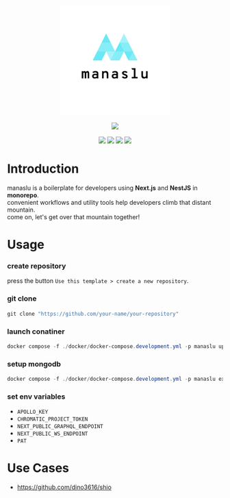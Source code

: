 <div align="center">
  <img src="./doc/favicon.png" width="256px" />
</div>

<p align="center">
  <a href="https://skillicons.dev">
    <img src="https://skillicons.dev/icons?i=ts,nextjs,react,tailwind,nestjs,prisma,mongodb,jest,graphql,docker,vscode,githubactions" />
  </a>
</p>

<p align="center">
  <img src="https://img.shields.io/badge/license-MIT-orange" />
  <img src="https://img.shields.io/badge/codespaces-available-brightgreen" />
  <img src="https://img.shields.io/badge/gitpod-available-brightgreen" />
  <img src="https://img.shields.io/badge/ghcr-available-brightgreen" />
</p>

# Introduction

manaslu is a boilerplate for developers using **Next.js** and **NestJS** in **monorepo**.  
convenient workflows and utility tools help developers climb that distant mountain.  
come on, let's get over that mountain together!

# Usage

### create repository

press the button `Use this template > create a new repository`.

### git clone

```powershell
git clone "https://github.com/your-name/your-repository"
```

### launch conatiner

```powershell
docker compose -f ./docker/docker-compose.development.yml -p manaslu up -d
```

### setup mongodb

```powershell
docker compose -f ./docker/docker-compose.development.yml -p manaslu exec mongo mongosh --eval "rs.initiate({_id: 'rs-manaslu', members: [{_id: 0, host: 'mongo:27017'}]});"
```

### set env variables

- `APOLLO_KEY`
- `CHROMATIC_PROJECT_TOKEN`
- `NEXT_PUBLIC_GRAPHQL_ENDPOINT`
- `NEXT_PUBLIC_WS_ENDPOINT`
- `PAT`

# Use Cases

- https://github.com/dino3616/shio
